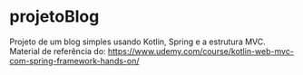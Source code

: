 # projetoBlog

Projeto de um blog simples usando Kotlin, Spring e a estrutura MVC. 
Material de referência do: https://www.udemy.com/course/kotlin-web-mvc-com-spring-framework-hands-on/
